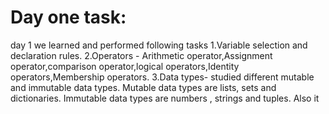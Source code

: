 # Day one task: 
day 1 we learned and performed following tasks
1.Variable selection and declaration rules.
2.Operators - Arithmetic operator,Assignment operator,comparison operator,logical operators,Identity operators,Membership operators.
3.Data types- studied different mutable and immutable data types. Mutable data types are lists, sets and dictionaries. Immutable data types are numbers , strings and tuples. Also it 
